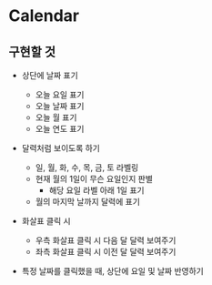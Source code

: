 # Calendar

## 구현할 것

- 상단에 날짜 표기

  - 오늘 요일 표기
  - 오늘 날짜 표기
  - 오늘 월 표기
  - 오늘 연도 표기

- 달력처럼 보이도록 하기

  - 일, 월, 화, 수, 목, 금, 토 라벨링
  - 현재 월의 1일이 무슨 요일인지 판별
    - 해당 요일 라벨 아래 1일 표기
  - 월의 마지막 날까지 달력에 표기

- 화살표 클릭 시

  - 우측 화살표 클릭 시 다음 달 달력 보여주기
  - 좌측 화살표 클릭 시 이전 달 달력 보여주기

- 특정 날짜를 클릭했을 때, 상단에 요일 및 날짜 반영하기
